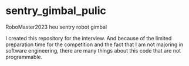 # sentry_gimbal_pulic
RoboMaster2023 heu sentry robot gimbal 

I created this repository for the interview. And because of the limited preparation time for the competition and the fact that I am not majoring in software engineering, there are many things about this code that are not programmable.
